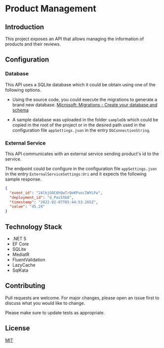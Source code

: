 # Product Management

## Introduction

This project exposes an API that allows managing the information of products and their reviews.

## Configuration

### Database

This API uses a SQLite database which it could be obtain using one of the following options.

- Using the source code, you could execute the migrations to generate a brand new database. [Microsoft: Migrations - Create your database and schema](https://docs.microsoft.com/en-us/ef/core/managing-schemas/migrations/?tabs=dotnet-core-cli#create-your-database-and-schema)

- A sample database was uploaded in the folder `sampleDb` which could be copied in the root of the project or in the desired path used in the configuration file `appSettings.json` in the entry `DbConnectionString`.

### External Service

This API communicates with an external service sending product's id to the service.

The endpoint could be configure in the configuration file `appSettings.json` in the entry `ExternalServiceSettings:Uri` and it expects the following sample response.

```json
{
  "event_id": "24lkjG0C6hQwTrQeKPuocIWYLFw",
  "deployment_id": "d_Pas55b8",
  "timestamp": "2022-02-07T05:44:53.265Z",
  "value": "45.24"
}
```

## Technology Stack

- .NET 5
- EF Core
- SQLite
- MediatR
- FluentValidation
- LazyCache
- SqlKata

## Contributing

Pull requests are welcome. For major changes, please open an issue first to discuss what you would like to change.

Please make sure to update tests as appropriate.

## License

[MIT](https://choosealicense.com/licenses/mit/)
